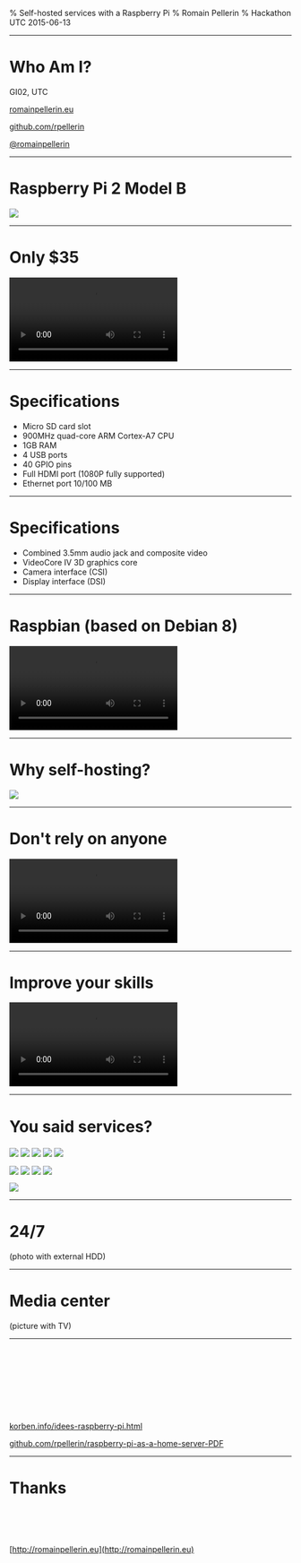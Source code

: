 % Self-hosted services with a Raspberry Pi
% Romain Pellerin
% Hackathon UTC 2015-06-13

-------------------------------------------

# Who Am I?

GI02, UTC

[romainpellerin.eu](http://romainpellerin.eu)

[github.com/rpellerin](https://github.com/rpellerin)

[\@romainpellerin](https://twitter.com/romainpellerin)

-------------------------------------------

# Raspberry Pi 2 Model B

![](assets/raspberry-pi.jpeg)

-------------------------------------------

# Only $35

<video autoplay loop src="assets/happy-dog.mp4" loop></video>

-------------------------------------------

# Specifications

- Micro SD card slot
- 900MHz quad-core ARM Cortex-A7 CPU
- 1GB RAM
- 4 USB ports
- 40 GPIO pins
- Full HDMI port (1080P fully supported)
- Ethernet port 10/100 MB

-------------------------------------------

# Specifications

- Combined 3.5mm audio jack and composite video
- VideoCore IV 3D graphics core
- Camera interface (CSI)
- Display interface (DSI)

-------------------------------------------

# Raspbian (based on Debian 8)

<video autoplay loop src="assets/ingenieur-informaticien.mp4" loop></video>

-------------------------------------------

# Why self-hosting?

![](assets/not-sure.png)

-------------------------------------------

# Don't rely on anyone

<video autoplay loop src="assets/hamster.mp4" loop></video>

-------------------------------------------

# Improve your skills

<video autoplay loop src="assets/bodybuilding-fail.mp4" loop></video>

-------------------------------------------

# You said services?

<style>
img {
  vertical-align: middle
}
</style>

<img src="assets/squid.png" class="w15" /> <img src="assets/transmission.png" class="w15" /> <img src="assets/openvpn.png" class="w15" /> <img src="assets/git.png" class="w15" /> <img src="assets/samba.png" class="w15" />

<img src="assets/apache.gif" class="w20" /> <img src="assets/php.png" class="w20" /> <img src="assets/mysql.jpg" class="w20" /> <img src="assets/postgresql.png" class="w20" />

<img src="assets/owncloud.png" class="w30" />

-------------------------------------------

# 24/7

(photo with external HDD)

-------------------------------------------

# Media center

(picture with TV)

-------------------------------------------

<br /><br /><br /><br /><br /><br /><br />

[korben.info/idees-raspberry-pi.html](http://korben.info/idees-raspberry-pi.html)

[github.com/rpellerin/raspberry-pi-as-a-home-server-PDF](https://github.com/rpellerin/raspberry-pi-as-a-home-server-PDF)

-------------------------------------------

# Thanks

<br /><br /><br />

[http://romainpellerin.eu](http://romainpellerin.eu)

<br /><br /><br /><br /><br /><br />

<!--<span style="font-size: .7em; color: gray">Image credit : <a style="color: inherit" target="_blank" href="http://nvie.com/posts/a-successful-git-branching-model/">Vincent Driessen</a> & <a style="color: inherit" target="_blank" href="http://blog.osteele.com/posts/2008/05/my-git-workflow/">Oliver Steele</a></span>-->